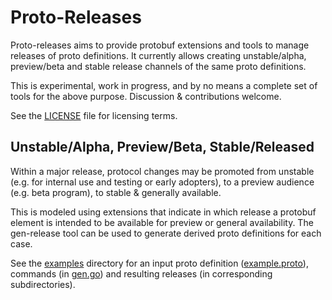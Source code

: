 # Proto-Releases

Proto-releases aims to provide protobuf extensions and tools to manage releases
of proto definitions. It currently allows creating unstable/alpha, preview/beta
and stable release channels of the same proto definitions.

This is experimental, work in progress, and by no means a complete set of tools
for the above purpose. Discussion & contributions welcome.

See the [LICENSE](LICENSE) file for licensing terms.

## Unstable/Alpha, Preview/Beta, Stable/Released

Within a major release, protocol changes may be promoted from unstable (e.g. for
internal use and testing or early adopters), to a preview audience (e.g. beta
program), to stable & generally available.

This is modeled using extensions that indicate in which release a protobuf
element is intended to be available for preview or general availability. The
gen-release tool can be used to generate derived proto definitions for each
case.

See the [examples](examples) directory for an input proto definition
([example.proto](examples/example.proto)), commands (in
[gen.go](examples/gen.go)) and resulting releases (in corresponding
subdirectories).
